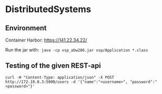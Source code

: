 # DistributedSystems

## Environment

Container Harbor: https://141.22.34.22/

Run the jar with:  `java -cp vsp_abw286.jar vsp/Application *.class`

## Testing of the given REST-api

`curl -H "Content-Type: application/json" -X POST http://172.19.0.3:5000/users -d '{"name":"<username>", "password":"<password>"}'`

